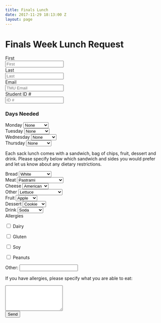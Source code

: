 ```yaml
---
title: Finals Lunch
date: 2017-11-29 18:13:00 Z
layout: page
---
```


<div class="row">
  <div class="col s6 offset-s3">
    <h1 class="center">Finals Week Lunch Request</h1>
    <form method="POST" action="http://formspree.io/nollblake@gmail.com, lreyes@masters.edu">
      <div class="control-group">
        <label class="control-label" for="inputEmail">First</label>
        <div class="controls">
          <input type="text" id="inputFirst" placeholder="First" name="First">
        </div>
      </div>
      <div class="control-group">
        <label class="control-label" for="inputEmail">Last</label>
        <div class="controls">
          <input type="text" id="inputLast" placeholder="Last" name="Last">
        </div>
      </div>
      <div class="control-group">
        <label class="control-label" for="inputEmail">Email</label>
        <div class="controls">
          <input type="text" id="inputEmail" placeholder="TMU Email" name="email">
        </div>
      </div>
      <div class="control-group">
        <label class="control-label" for="inputID">Student ID #</label>
        <div class="controls">
          <input type="text" id="inputID" placeholder="ID #" name="ID">
        </div>
      </div>
      <h3>Days Needed</h3>
      <div class="form-group">
      <label for="sel1">Monday</label>
      <select class="form-control" id="sel1" name="Monday">
        <option value="N/A">None</option>
        <option value="10:30 AM">10:30 AM</option>
        <option value="1:15 PM">1:15 PM</option>
      </select>
    </div>
    <div class="form-group">
    <label for="sel2">Tuesday</label>
    <select class="form-control" id="sel2" name="Tuesday">
      <option value="N/A">None</option>
      <option value="10:30 AM">10:30 AM</option>
      <option value="1:15 PM">1:15 PM</option>
    </select>
    </div>
    <div class="form-group">
    <label for="sel3">Wednesday</label>
    <select class="form-control" id="sel3" name="Wednesday">
      <option value="N/A">None</option>
      <option value="10:30 AM">10:30 AM</option>
      <option value="1:15 PM">1:15 PM</option>
    </select>
    </div>
    <div class="form-group">
    <label for="sel4">Thursday</label>
    <select class="form-control" id="sel4" name="Thursday">
      <option value="N/A">None</option>
      <option value="10:30 AM">10:30 AM</option>
      <option value="1:15 PM">1:15 PM</option>
    </select>
    </div>
    <p>
      Each sack lunch comes with a sandwich, bag of chips, fruit, dessert and drink. Please specify below which sandwich and sides you would prefer and let us know about any dietary restrictions.
    </p>
    <div class="form-group">
    <label for="sel5">Bread</label>
    <select class="form-control" id="sel5" name="Bread">
      <option value="White">White</option>
      <option value="Wheat">Wheat</option>
      <option value="Whole Wheat">Whole Wheat</option>
      <option value="Sourdough">Sourdough</option>
      <option value="None">None</option>
    </select>
    </div>
    <div class="form-group">
    <label for="sel6">Meat</label>
    <select class="form-control" id="sel6" name="Meat">
      <option value="Pastrami">Pastrami</option>
      <option value="Turkey">Turkey</option>
      <option value="Ham">Ham</option>
      <option value="Peanut Butter & Jelly">Peanut Butter & Jelly</option>
      <option value="None">None</option>
    </select>
    </div>
    <div class="form-group">
    <label for="sel7">Cheese</label>
    <select class="form-control" id="sel7" name="Cheese">
      <option value="American">American</option>
      <option value="Swiss">Swiss</option>
      <option value="Provolone">Provolone</option>
      <option value="None">None</option>
    </select>
    </div>
    <div class="form-group">
    <label for="sel8">Other</label>
    <select class="form-control" id="sel8" name="Other">
      <option value="Lettuce">Lettuce</option>
      <option value="Tomatoes">Tomatoes</option>
      <option value="Lettuce & Tomatoes">Lettuce & Tomatoes</option>
      <option value="None">None</option>
    </select>
    </div>
    <div class="form-group">
    <label for="sel9">Fruit</label>
    <select class="form-control" id="sel9" name="Fruit">
      <option value="Apple">Apple</option>
      <option value="Banana">Banana</option>
      <option value="None">None</option>
    </select>
    </div>
    <div class="form-group">
    <label for="sel10">Dessert</label>
    <select class="form-control" id="sel10" name="Dessert">
      <option value="Cookie">Cookie</option>
      <option value="Snickers">Snickers</option>
      <option value="None">None</option>
    </select>
    </div>
    <div class="form-group">
    <label for="sel11">Drink</label>
    <select class="form-control" id="sel11" name="Drink">
      <option value="Soda">Soda</option>
      <option value="Diet Soda">Diet Soda</option>
      <option value="Milk">Milk</option>
      <option value="Water">Water</option>
    </select>
    </div>
    <div class="form-group">
      <label for="sel12">Allergies</label>
      <p>
      <input type="checkbox" value="Dairy" name="Allergies" id="dairy">
      <label for="dairy">Dairy</label>
    </p>
      <p>
        <input type="checkbox" value="Gluten" name="Allergies" id="gluten">
      <label for="gluten">Gluten</label>
    </p>
      <p>
        <input type="checkbox" value="Soy" name="Allergies" id="soy">
      <label for="soy">Soy</label>
    </p>
      <p>
        <input type="checkbox" value="Peanuts" name="Allergies" id="peanuts">
      <label for="peanuts">Peanuts</label>
    </p>
      <div class="form-group">
      <label for="usr">Other:</label>
      <input type="text" class="form-control" id="usr" name="Allergies">
    </div>
    </div>
    <p>
      If you have allergies, please specify what you are able to eat:
    </p>
    <div class="form-group">
      <textarea class="form-control" rows="5" id="comment" name="Allergies explained"></textarea>
    </div>
      <button class="btn btn-navy"type="submit">Send</button>
    </form>
  </div>
</div>
